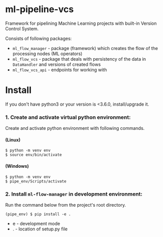 # ml-pipeline-vcs
Framework for pipelining Machine Learning projects with built-in Version Control System.

Consists of following packages:
* `ml_flow_manager` - package (framework) which creates the flow of the processing nodes (ML operators)
* `ml_flow_vcs` - package that deals with persistency of the data in `DataHandler` and versions of created flows
* `ml_flow_vcs_api` - endpoints for working with

Install
=======

If you don't have python3 or your version is <3.6.0, install/upgrade it.

### 1. Create and activate virtual python environment:

Create and activate python environment with following commands.

#### (Linux)

```shell script
$ python -m venv env
$ source env/bin/activate
```

#### (Windows)

```shell script
$ python -m venv env
$ pipe_env/Scripts/activate
```

### 2. Install `ml-flow-manager` in development environment:

Run the command below from the project's root directory.

```shell script
(pipe_env) $ pip install -e .
```
- e - development mode
- . - location of setup.py file
